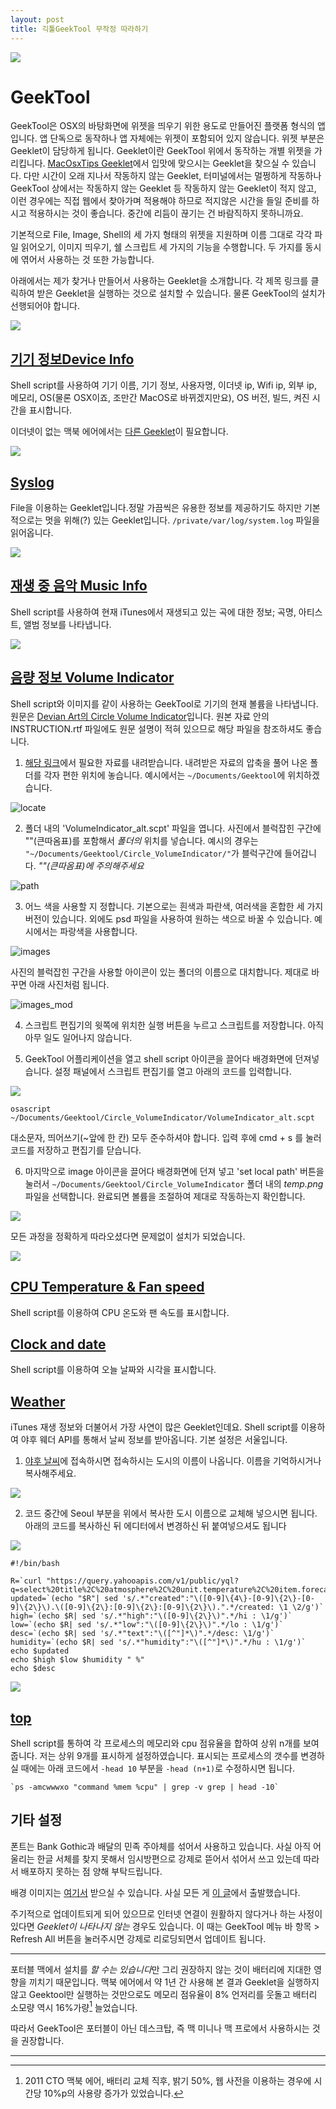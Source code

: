 ```yaml
---
layout: post
title: 긱툴GeekTool 무작정 따라하기
---
```

![](/Resources/2016-06-25/geektool.png)

# GeekTool

GeekTool은 OSX의 바탕화면에 위젯을 띄우기 위한 용도로 만들어진 플랫폼 형식의 앱입니다. 앱 단독으로 동작하나 앱 자체에는 위젯이 포함되어 있지 않습니다. 위젯 부분은 Geeklet이 담당하게 됩니다. Geeklet이란 GeekTool 위에서 동작하는 개별 위젯을 가리킵니다. [MacOsxTips Geeklet](http://macosxtips.co.uk/geeklets/)에서 입맛에 맞으시는 Geeklet을 찾으실 수 있습니다. 다만 시간이 오래 지나서 작동하지 않는 Geeklet, 터미널에서는 멀쩡하게 작동하나 GeekTool 상에서는 작동하지 않는 Geeklet 등 작동하지 않는 Geeklet이 적지 않고, 이런 경우에는 직접 웹에서 찾아가며 적용해야 하므로 적지않은 시간을 들일 준비를 하시고 적용하시는 것이 좋습니다. 중간에 리듬이 끊기는 건 바람직하지 못하니까요.

기본적으로 File, Image, Shell의 세 가지 형태의 위젯을 지원하며 이름 그대로 각각 파일 읽어오기, 이미지 띄우기, 쉘 스크립트 세 가지의 기능을 수행합니다. 두 가지를 동시에 엮어서 사용하는 것 또한 가능합니다.

아래에서는 제가 찾거나 만들어서 사용하는 Geeklet을 소개합니다. 각 제목 링크를 클릭하여 받은 Geeklet을 실행하는 것으로 설치할 수 있습니다. 물론 GeekTool의 설치가 선행되어야 합니다.

![](/Resources/2016-06-25/DeviceInfo.png)

## [기기 정보Device Info](/Resources/2016-06-25/glets/DeviceInfo.glet)

Shell script를 사용하여 기기 이름, 기기 정보, 사용자명, 이더넷 ip, Wifi ip, 외부 ip, 메모리, OS(물론 OSX이죠, 조만간 MacOS로 바뀌겠지만요), OS 버전, 빌드, 켜진 시간을 표시합니다.

이더넷이 없는 맥북 에어에서는 [다른 Geeklet](/Resources/2016-06-25/gletsDeviceInfo_Air.glet)이 필요합니다.

![](/Resources/2016-06-25/syslog.png)

## [Syslog](/Resources/2016-06-25/glets/syslog.glet)

File을 이용하는 Geeklet입니다.정말 가끔씩은 유용한 정보를 제공하기도 하지만 기본적으로는 멋을 위해(?) 있는 Geeklet입니다. `/private/var/log/system.log` 파일을 읽어옵니다.

![](/Resources/2016-06-25/MusicInfo.png)

## [재생 중 음악 Music Info](/Resources/2016-06-25/glets/MusicInfo.glet)

Shell script를 사용하여 현재 iTunes에서 재생되고 있는 곡에 대한 정보; 곡명, 아티스트, 앨범 정보를 나타냅니다.

![](/Resources/2016-06-25/VolumeIndicator.png)

## [음량 정보 Volume Indicator](http://midnighttokerkate.deviantart.com/art/Circle-Volume-Indicator-257250247)

Shell script와 이미지를 같이 사용하는 GeekTool로 기기의 현재 볼륨을 나타냅니다. 원문은 [Devian Art의 Circle Volume Indicator](http://midnighttokerkate.deviantart.com/art/Circle-Volume-Indicator-257250247)입니다. 원본 자료 안의 INSTRUCTION.rtf 파일에도 원문 설명이 적혀 있으므로 해당 파일을 참조하셔도 좋습니다.

1. [해당 링크](http://www.deviantart.com/download/257250247/circle_volume_indicator_by_midnighttokerkate-d495rk7.zip?token=7a52ea5b205ed2cf3bc4d498c8553be239ab5b35&ts=1466780850)에서 필요한 자료를 내려받습니다. 내려받은 자료의 압축을 풀어 나온 폴더를 각자 편한 위치에 놓습니다. 예시에서는 `~/Documents/Geektool`에 위치하겠습니다.

![locate](/Resources/2016-06-25/locate.png)
 
2. 폴더 내의 'VolumeIndicator_alt.scpt' 파일을 엽니다. 사진에서 블럭잡힌 구간에 ""(큰따옴표)를 포함해서 *폴더의* 위치를 넣습니다. 예시의 경우는 `"~/Documents/Geektool/Circle_VolumeIndicator/"`가 블럭구간에 들어갑니다. *""(큰따옴표)에 주의해주세요*

![path](/Resources/2016-06-25/path_selected.png)

3. 어느 색을 사용할 지 정합니다. 기본으로는 흰색과 파란색, 여러색을 혼합한 세 가지 버전이 있습니다. 외에도 psd 파일을 사용하여 원하는 색으로 바꿀 수 있습니다. 예시에서는 파랑색을 사용합니다.

![images](/Resources/2016-06-25/images.png)

사진의 블럭잡힌 구간을 사용할 아이콘이 있는 폴더의 이름으로 대치합니다. 제대로 바꾸면 아래 사진처럼 됩니다.

![images_mod](/Resources/2016-06-25/images_mod.png)

4. 스크립트 편집기의 윗쪽에 위치한 실행 버튼을 누르고 스크립트를 저장합니다. 아직 아무 일도 일어나지 않습니다.

5. GeekTool 어플리케이션을 열고 shell script 아이콘을 끌어다 배경화면에 던져넣습니다. 설정 패널에서 스크립트 편집기를 열고 아래의 코드를 입력합니다.

![](/Resources/2016-06-25/dragshell.png)

`osascript ~/Documents/Geektool/Circle_VolumeIndicator/VolumeIndicator_alt.scpt`

대소문자, 띄어쓰기(~앞에 한 칸) 모두 준수하셔야 합니다. 입력 후에 cmd + s 를 눌러 코드를 저장하고 편집기를 닫습니다.

6. 마지막으로 image 아이콘을 끌어다 배경화면에 던져 넣고 'set local path' 버튼을 눌러서 `~/Documents/Geektool/Circle_VolumeIndicator` 폴더 내의 *temp.png* 파일을 선택합니다. 완료되면 볼륨을 조절하여 제대로 작동하는지 확인합니다.

![](/Resources/2016-06-25/dragimage.png)

모든 과정을 정확하게 따라오셨다면 문제없이 설치가 되었습니다.

![](/Resources/2016-06-25/clocktempweather.png)

## [CPU Temperature & Fan speed](/Resources/2016-06-25/glets/CPUTemp.glet)

Shell script를 이용하여 CPU 온도와 팬 속도를 표시합니다.

## [Clock and date](ClockandDate.glet)

Shell script를 이용하여 오늘 날짜와 시각을 표시합니다.

## [Weather](/Resources/2016-06-25/glets/Weather.glet)

iTunes 재생 정보와 더불어서 가장 사연이 많은 Geeklet인데요. Shell script를 이용하여 야후 웨더 API를 통해서 날씨 정보를 받아옵니다. 기본 설정은 서울입니다.

1. [야후 날씨](https://yahoo.com/news/weather)에 접속하시면 접속하시는 도시의 이름이 나옵니다. 이름을 기억하시거나 복사해주세요.

![](/Resources/2016-06-25/yahoo.png)

2. 코드 중간에 Seoul 부분을 위에서 복사한 도시 이름으로 교체해 넣으시면 됩니다. 아래의 코드를 복사하신 뒤 에디터에서 변경하신 뒤 붙여넣으셔도 됩니다

![](/Resources/2016-06-25/seoul.png)


```
#!/bin/bash

R=`curl "https://query.yahooapis.com/v1/public/yql?q=select%20title%2C%20atmosphere%2C%20unit.temperature%2C%20item.forecast%20from%20weather.forecast%0Awhere%20woeid%20in%20(select%20woeid%20from%20geo.places%20where%20text%3D%22Seoul%22)%0Aand%20u%20%3D%20'C'%0Alimit%201%0A%7C%0Asort(field%3D%22item.forecast.date%22%2C%20descending%3D%22false%22)&format=json&diagnostics=true&env=store%3A%2F%2Fdatatables.org%2Falltableswithkeys&callback="`
updated=`(echo "$R"| sed 's/.*"created":"\([0-9]\{4\}-[0-9]\{2\}-[0-9]\{2\}\).\([0-9]\{2\}:[0-9]\{2\}:[0-9]\{2\}\).".*/created: \1 \2/g')`
high=`(echo $R| sed 's/.*"high":"\([0-9]\{2\}\)".*/hi : \1/g')`
low=`(echo $R| sed 's/.*"low":"\([0-9]\{2\}\)".*/lo : \1/g')`
desc=`(echo $R| sed 's/.*"text":"\([^"]*\)".*/desc: \1/g')`
humidity=`(echo $R| sed 's/.*"humidity":"\([^"]*\)".*/hu : \1/g')`
echo $updated
echo $high $low $humidity " %"
echo $desc
```

![](/Resources/2016-06-25/top.png)

## [top](/Resources/2016-06-25/glets/top.glet)

Shell script를 통하여 각 프로세스의 메모리와 cpu 점유율을 합하여 상위 n개를 보여줍니다. 저는 상위 9개를 표시하게 설정하였습니다. 표시되는 프로세스의 갯수를 변경하실 때에는 아래 코드에서 `-head 10` 부분을 `-head (n+1)`로 수정하시면 됩니다.

```
`ps -amcwwwxo "command %mem %cpu" | grep -v grep | head -10`
```


## 기타 설정

폰트는 Bank Gothic과 배달의 민족 주아체를 섞어서 사용하고 있습니다. 사실 아직 어울리는 한글 서체를 찾지 못해서 임시방편으로 강제로 뜯어서 섞어서 쓰고 있는데 따라서 배포하지 못하는 점 양해 부탁드립니다.

배경 이미지는 [여기서](http://attachments.gfan.com/forum/attachments2/201301/16/105426hdjeee8aeuhedehe.jpg) 받으실 수 있습니다. 사실 모든 게 [이 글](http://www.macosxtips.co.uk/geeklets/collections/j-a-r-v-i-s-attempt-1-1/)에서 출발했습니다.

주기적으로 업데이트되게 되어 있으므로 인터넷 연결이 원활하지 않다거나 하는 사정이 있다면 *Geeklet이 나타나지 않는* 경우도 있습니다. 이 때는 GeekTool 메뉴 바 항목 > Refresh All 버튼을 눌러주시면 강제로 리로딩되면서 업데이트 됩니다.

- - -

포터블 맥에서 설치를 *할 수는 있습니다*만 그리 권장하지 않는 것이 배터리에 지대한 영향을 끼치기 때문입니다. 맥북 에어에서 약 1년 간 사용해 본 결과 Geeklet을 실행하지 않고 Geektool만 실행하는 것만으로도 메모리 점유율이 8% 언저리를 웃돌고 배터리 소모량 역시 16%가량[^battery] 늘었습니다.

[^battery]: 2011 CTO 맥북 에어, 배터리 교체 직후, 밝기 50%, 웹 사전을 이용하는 경우에 시간당 10%p의 사용량 증가가 있었습니다.

따라서 GeekTool은 포터블이 아닌 데스크탑, 즉 맥 미니나 맥 프로에서 사용하시는 것을 권장합니다.

- - -